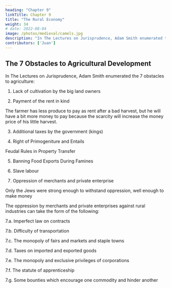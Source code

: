 ```yaml
---
heading: "Chapter 9"
linkTitle: Chapter 9
title: "The Rural Economy"
weight: 34
# date: 2022-08-04
image: /photos/medieval/camels.jpg
description: "In The Lectures on Jurisprudence, Adam Smith enumerated the 7 obstacles to agriculture"
contributors: ['Juan']
---
```




## The 7 Obstacles to Agricultural Development

In The Lectures on Jurisprudence, Adam Smith enumerated the 7 obstacles to agriculture:

1. Lack of cultivation by the big land owners

2. Payment of the rent in kind

The farmer has less produce to pay as rent after a bad harvest, but he will have a bit more money to pay because the scarcity will increase the money price of his little harvest.

3. Additional taxes by the government (kings)

4. Right of Primogeniture and Entails

Feudal Rules in Property Transfer

5. Banning Food Exports During Famines

6. Slave labour

7. Oppression of merchants and private enterprise

Only the Jews were strong enough to withstand oppression, well enough to make money

The oppression by merchants and private enterprises against rural industries can take the form of the following:

7.a. Imperfect law on contracts

7.b. Difficulty of transportation

7.c. The monopoly of fairs and markets and staple towns

7.d. Taxes on imported and exported goods

7.e. The monopoly and exclusive privileges of corporations

7.f. The statute of apprenticeship

7.g. Some bounties which encourage one commodity and hinder another